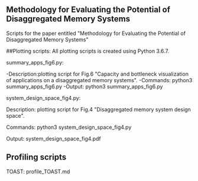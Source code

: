 ## Methodology for Evaluating the Potential of Disaggregated Memory Systems 
Scripts for the paper entitled "Methodology for Evaluating the Potential of Disaggregated Memory Systems"

##Plotting scripts:
All plotting scripts is created using Python 3.6.7.

summary_apps_fig6.py: 

-Description:plotting script for Fig.6 "Capacity and bottleneck visualization of applications on a disaggregated memory systems". 
-Commands: python3 summary_apps_fig6.py
-Output: python3 summary_apps_fig6.py

system_design_space_fig4.py: 

Description: plotting script for Fig.4 "Disaggregated memory system design space". 

Commands: python3 system_design_space_fig4.py

Output: system_design_space_fig4.pdf

## Profiling scripts

TOAST: profile_TOAST.md
